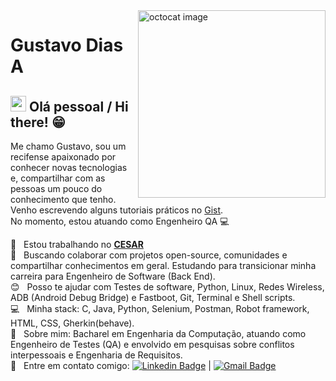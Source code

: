 <img align="right" width="300" height="300" src="https://i.ibb.co/cxqL8wp/octocat.png" alt="octocat image">

# Gustavo Dias A

##  <img src="https://media.giphy.com/media/hvRJCLFzcasrR4ia7z/giphy.gif" width="25px"> Olá pessoal / Hi there! 😁

Me chamo Gustavo, sou um recifense apaixonado por conhecer novas tecnologias e, compartilhar com as pessoas um pouco do conhecimento que tenho.  
Venho escrevendo alguns tutoriais práticos no [Gist](https://gist.github.com/gfda).  
No momento, estou atuando como Engenheiro QA :computer:

:orange_heart:  &nbsp; Estou trabalhando no [**CESAR**](https://www.cesar.org.br/)
 <br/> :rocket: &nbsp; Buscando colaborar com projetos open-source, comunidades e compartilhar conhecimentos em geral. Estudando para transicionar minha carreira para Engenheiro de Software (Back End).
 <br/> :blush: &nbsp; Posso te ajudar com Testes de software, Python, Linux, Redes Wireless, ADB (Android Debug Bridge) e Fastboot, Git, Terminal e Shell scripts.
 <br/> :computer: &nbsp; Minha stack: C, Java, Python, Selenium, Postman, Robot framework, HTML, CSS, Gherkin(behave).
 <br/> 💬  &nbsp; Sobre mim: Bacharel em Engenharia da Computação, atuando como Engenheiro de Testes (QA) e envolvido em pesquisas sobre conflitos interpessoais e Engenharia de Requisitos.
 <br/> :email: &nbsp; Entre em contato comigo: [![Linkedin Badge](https://img.shields.io/badge/-GustavoDiasA-blue?style=flat-square&logo=Linkedin&logoColor=white&link=https://www.linkedin.com/in/gustavo-dias-alexandre-543568157/)](https://www.linkedin.com/in/gustavo-dias-alexandre-543568157/)
|
[![Gmail Badge](https://img.shields.io/badge/-gfdiasa@gmail.com-c14438?style=flat-square&logo=Gmail&logoColor=white&link=mailto:tgmarinho@gmail.com)](mailto:gfdiasa@gmail.com)
